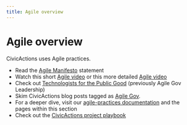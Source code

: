 ```yaml
---
title: Agile overview
---
```


# Agile overview

CivicActions uses Agile practices.

-   Read the [Agile Manifesto](http://agilemanifesto.org/) statement
-   Watch this short [Agile video](https://youtu.be/AsFMHnSfI2I) or this more detailed [Agile video](https://youtu.be/Z9QbYZh1YXY)
-   Check out [Technologists for the Public Good](https://www.publicgood.tech/) (previously Agile Gov Leadership)
-   Skim CivicActions blog posts tagged as [Agile Gov](https://medium.com/civicactions/tagged/agile-government).
-   For a deeper dive, visit our [agile-practices documentation](agile-practices.md) and the pages within this section
-   Check out the [CivicActions project playbook](https://trello.com/b/qyI4wa18/template-civicactions-project-playbook)
